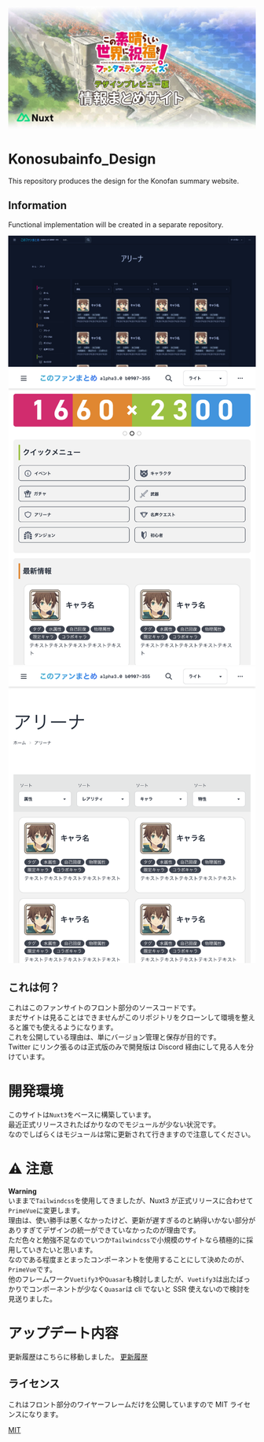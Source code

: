 ![artbord](assets/docimg/artbord.jpg)

# Konosubainfo_Design

This repository produces the design for the Konofan summary website.

## Information

Functional implementation will be created in a separate repository.

![picture 2](assets/docimg/2.png)
![picture 3](assets/docimg/3.png)
![picture 4](assets/docimg/4.png)

## これは何？

これはこのファンサイトのフロント部分のソースコードです。  
まだサイトは見ることはできませんがこのリポジトリをクローンして環境を整えると誰でも使えるようになります。  
これを公開している理由は、単にバージョン管理と保存が目的です。  
Twitter にリンク張るのは正式版のみで開発版は Discord 経由にして見る人を分けています。

# 開発環境

このサイトは`Nuxt3`をベースに構築しています。  
最近正式リリースされたばかりなのでモジュールが少ない状況です。  
なのでしばらくはモジュールは常に更新されて行きますので注意してください。

# ⚠ 注意

**Warning**  
いままで`Tailwindcss`を使用してきましたが、Nuxt3 が正式リリースに合わせて`PrimeVue`に変更します。  
理由は、使い勝手は悪くなかったけど、更新が遅すぎるのと納得いかない部分がありすぎてデザインの統一ができていなかったのが理由です。  
ただ色々と勉強不足なのでいつか`Tailwindcss`で小規模のサイトなら積極的に採用していきたいと思います。  
なのである程度まとまったコンポーネントを使用することにして決めたのが、`PrimeVue`です。  
他のフレームワーク`Vuetify3`や`Quasar`も検討しましたが、`Vuetify3`は出たばっかりでコンポーネントが少なく`Quasar`は cli でないと SSR 使えないので検討を見送りました。

# アップデート内容

更新履歴はこちらに移動しました。
[更新履歴](https://github.com/slimelab060/Konosubainfo_Design/blob/beta2/CHANGELOG.md)

## ライセンス

これはフロント部分のワイヤーフレームだけを公開していますので MIT ライセンスになります。

[MIT](https://github.com/slimelab060/Konosubainfo_Design/blob/main/LICENSE)
